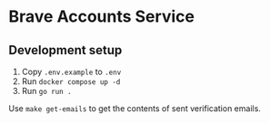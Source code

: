 # Brave Accounts Service

## Development setup

1. Copy `.env.example` to `.env`
2. Run `docker compose up -d`
3. Run `go run .`

Use `make get-emails` to get the contents of sent verification emails.
